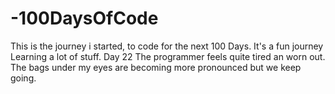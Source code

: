 # -100DaysOfCode
This is the journey i started, to code for the next 100 Days.
It's a fun journey
Learning a lot of stuff.
Day 22 The programmer feels quite tired an worn out. The bags under my eyes are becoming more pronounced but we keep going.